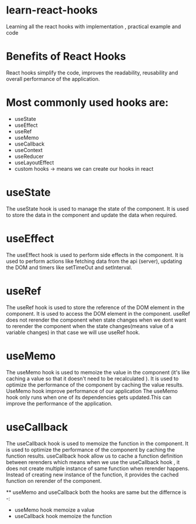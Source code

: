 # learn-react-hooks
Learning all the react hooks with implementation , practical example and code

# Benefits of React Hooks
React hooks simplify the code, improves the readability, reusability and overall performance of the application.

# Most commonly used hooks are:

* useState
* useEffect
* useRef
* useMemo
* useCallback
* useContext
* useReducer
* useLayoutEffect
* custom hooks -> means we can create our hooks in react


# useState
The useState hook is used to manage the state of the component. It is used to store the data in the component and update the data when required.

# useEffect
The useEffect hook is used to perform side effects in the component. It is used to perform actions like fetching data from the api (server), updating the DOM and timers like setTimeOut and setInterval.

# useRef
The useRef hook is used to store the reference of the DOM element in the component. It is used to access the DOM element in the component.
useRef does not rerender the component when state changes
when we dont want to rerender the component when the state changes(means value of a variable changes) in that case we will use useRef hook.

# useMemo
The useMemo hook is used to memoize the value in the component (it's like caching a value so that it doesn't need to be recalculated ). It is used to optimize the performance of the component by caching the value results.
UseMemo hook improve performance of our application
The useMemo hook only runs when one of its dependencies gets updated.This can improve the performance of the application.

# useCallback
The useCallback hook is used to memoize the function in the component. It is used to optimize the performance of the component by caching the function results.
useCallback hook allow us to cache a function definition between rerenders which means when we use the useCallback hook , it does not create multiple instance of same function when rerender happens.
Instead of creating new instance of the function, it provides the cached function on rerender of the component.

** useMemo and useCallback both the hooks are same but the differnce is -:

* useMemo hook memoize a value
* useCallback hook memoize the function